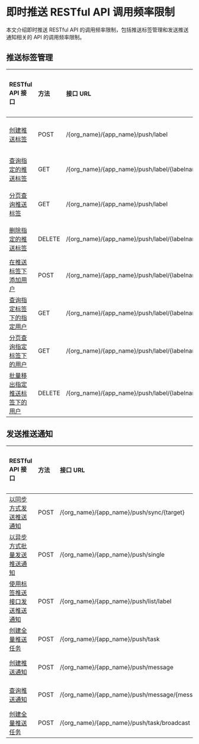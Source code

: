 # 即时推送 RESTful API 调用频率限制

本文介绍即时推送 RESTful API 的调用频率限制，包括推送标签管理和发送推送通知相关的 API 的调用频率限制。

<Toc />

## 推送标签管理

| RESTful API 接口 |方法  | 接口 URL| 接口最高调用频率（默认值） |
| :----------- | :----- | :------------------- | :------------- |
| [创建推送标签](push_by_tag.html#创建推送标签)  | POST   | /{org_name}/{app_name}/push/label   | 100 次/秒/App Key   |
| [查询指定的推送标签](push_by_tag.html#查询指定的推送标签)  | GET | /{org_name}/{app_name}/push/label/{labelname}   | 100 次/秒/App Key         |
| [分页查询推送标签](push_by_tag.html#分页查询推送标签)   | GET   | /{org_name}/{app_name}/push/label  | 100 次/秒/App Key   |
| [删除指定的推送标签](push_by_tag.html#删除指定的推送标签)   | DELETE   | /{org_name}/{app_name}/push/label/{labelname}    | 100 次/秒/App Key    |
| [在推送标签下添加用户](push_by_tag.html#在推送标签下添加用户)   | POST   | /{org_name}/{app_name}/push/label/{labelname}/user    | 300 次/秒/App Key    |
| [查询指定标签下的指定用户](push_by_tag.html#查询指定标签下的指定用户)   | GET   | /{org_name}/{app_name}/push/label/{labelname}/user/{username}    | 300 次/秒/App Key    |
| [分页查询指定标签下的用户](push_by_tag.html#分页查询指定标签下的用户)  | GET   | /{org_name}/{app_name}/push/label/{labelname}/user    | 300 次/秒/App Key    |
| [批量移出指定推送标签下的用户](push_by_tag.html#批量移出指定推送标签下的用户)   | DELETE   | /{org_name}/{app_name}/push/label/{labelname}/user    | 300 次/秒/App Key    |

## 发送推送通知

| RESTful API 接口 |方法  | 接口 URL| 接口最高调用频率（默认值） |
| :----------- | :----- | :------------------- | :------------- |
| [以同步方式发送推送通知](push_send_notification.html#以同步方式发送推送通知) | POST  | /{org_name}/{app_name}/push/sync/{target} | 10 次/秒/App Key  |
| [以异步方式批量发送推送通知](push_send_notification.html#以异步方式批量发送推送通知) | POST | /{org_name}/{app_name}/push/single | 100 次/秒/App Key |
| [使用标签推送接口发送推送通知](push_send_notification.html#使用标签推送接口发送推送通知) | POST | /{org_name}/{app_name}/push/list/label | 100 次/秒/App Key |
| [创建全量推送任务](push_send_notification.html#创建全量推送任务) | POST | /{org_name}/{app_name}/push/task | 10 次/秒/App Key |
| [创建推送通知](push_send_notification.html#创建推送通知) | POST | /{org_name}/{app_name}/push/message  | 10 次/秒/App Key |
| [查询推送通知](push_send_notification.html#查询推送通知) | POST| /{org_name}/{app_name}/push/message/{messageId} | 10 次/秒/App Key|
| [创建全量推送任务](push_send_notification.html#创建全量推送任务-1)| POST | /{org_name}/{app_name}/push/task/broadcast |10 次/秒/App Key |